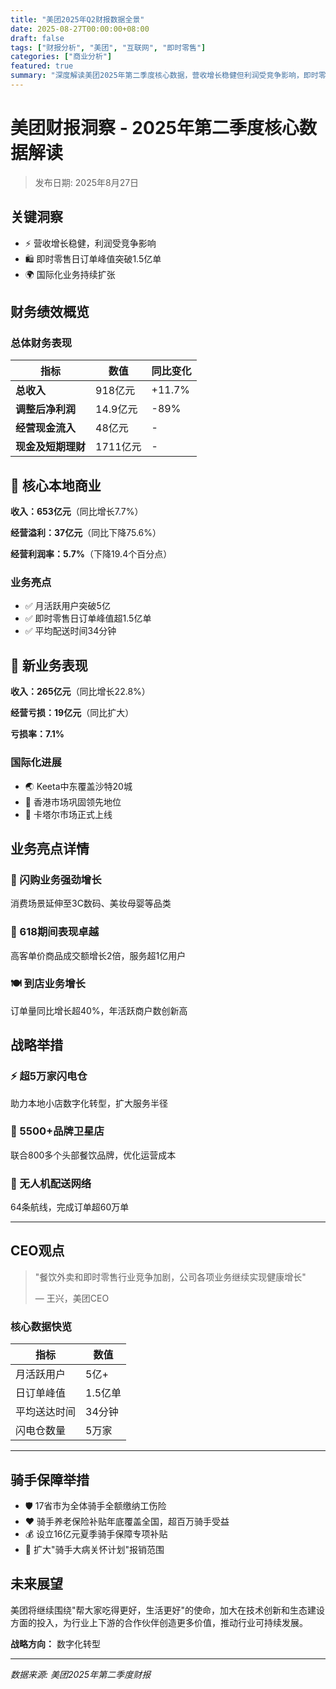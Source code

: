 ```yaml
---
title: "美团2025年Q2财报数据全景"
date: 2025-08-27T00:00:00+08:00
draft: false
tags: ["财报分析", "美团", "互联网", "即时零售"]
categories: ["商业分析"]
featured: true
summary: "深度解读美团2025年第二季度核心数据，营收增长稳健但利润受竞争影响，即时零售日订单峰值突破1.5亿单"
---
```


# 美团财报洞察 - 2025年第二季度核心数据解读

> 发布日期: 2025年8月27日

## 关键洞察

- ⚡ 营收增长稳健，利润受竞争影响
- 🛍️ 即时零售日订单峰值突破1.5亿单
- 🌍 国际化业务持续扩张

## 财务绩效概览

### 总体财务表现

| 指标 | 数值 | 同比变化 |
|------|------|----------|
| **总收入** | 918亿元 | +11.7% |
| **调整后净利润** | 14.9亿元 | -89% |
| **经营现金流入** | 48亿元 | - |
| **现金及短期理财** | 1711亿元 | - |

## 🏪 核心本地商业

**收入：653亿元**（同比增长7.7%）

**经营溢利：37亿元**（同比下降75.6%）

**经营利润率：5.7%**（下降19.4个百分点）

### 业务亮点
- ✅ 月活跃用户突破5亿
- ✅ 即时零售日订单峰值超1.5亿单
- ✅ 平均配送时间34分钟

## 🚀 新业务表现

**收入：265亿元**（同比增长22.8%）

**经营亏损：19亿元**（同比扩大）

**亏损率：7.1%**

### 国际化进展
- 🌏 Keeta中东覆盖沙特20城
- 📍 香港市场巩固领先地位
- 🏁 卡塔尔市场正式上线

## 业务亮点详情

### 🚚 闪购业务强劲增长
消费场景延伸至3C数码、美妆母婴等品类

### 🎁 618期间表现卓越
高客单价商品成交额增长2倍，服务超1亿用户

### 🍽️ 到店业务增长
订单量同比增长超40%，年活跃商户数创新高

## 战略举措

### ⚡ 超5万家闪电仓
助力本地小店数字化转型，扩大服务半径

### 📡 5500+品牌卫星店
联合800多个头部餐饮品牌，优化运营成本

### 🚁 无人机配送网络
64条航线，完成订单超60万单

---

## CEO观点

> "餐饮外卖和即时零售行业竞争加剧，公司各项业务继续实现健康增长"
> 
> — 王兴，美团CEO

### 核心数据快览

| 指标 | 数值 |
|------|------|
| 月活跃用户 | 5亿+ |
| 日订单峰值 | 1.5亿单 |
| 平均送达时间 | 34分钟 |
| 闪电仓数量 | 5万家 |

---

## 骑手保障举措

- 🛡️ 17省市为全体骑手全额缴纳工伤险
- ❤️ 骑手养老保险补贴年底覆盖全国，超百万骑手受益
- 💰 设立16亿元夏季骑手保障专项补贴
- 🏥 扩大"骑手大病关怀计划"报销范围

## 未来展望

美团将继续围绕"帮大家吃得更好，生活更好"的使命，加大在技术创新和生态建设方面的投入，为行业上下游的合作伙伴创造更多价值，推动行业可持续发展。

**战略方向：** 数字化转型

---

*数据来源: 美团2025年第二季度财报*